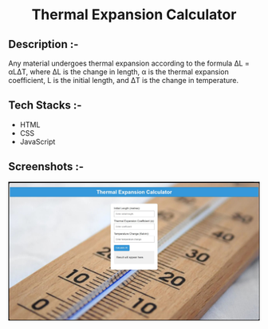 # <p align="center">Thermal Expansion Calculator</p>

## Description :-

Any material undergoes thermal expansion according to the formula ΔL = αLΔT, where ΔL is the change in length, α is the thermal expansion coefficient, L is the initial length, and ΔT is the change in temperature.

## Tech Stacks :-

- HTML
- CSS
- JavaScript

## Screenshots :-
![Screenshot (1)](./assets/screenshot.jpg)
